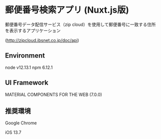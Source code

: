 # 郵便番号検索アプリ (Nuxt.js版)

郵便番号データ配信サービス（zip cloud）を使用して郵便番号に一致する住所を表示するアプリケーション

(http://zipcloud.ibsnet.co.jp/doc/api)

## Environment
node v12.13.1
npm 6.12.1

## UI Framework
MATERIAL COMPONENTS FOR THE WEB (7.0.0)

## 推奨環境
Google Chrome

iOS 13.7